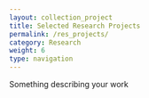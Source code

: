 ```yaml
---
layout: collection_project
title: Selected Research Projects
permalink: /res_projects/
category: Research
weight: 6
type: navigation
---
```

Something describing your work